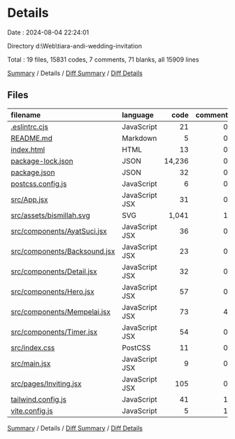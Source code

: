 # Details

Date : 2024-08-04 22:24:01

Directory d:\\Web\\tiara-andi-wedding-invitation

Total : 19 files,  15831 codes, 7 comments, 71 blanks, all 15909 lines

[Summary](results.md) / Details / [Diff Summary](diff.md) / [Diff Details](diff-details.md)

## Files
| filename | language | code | comment | blank | total |
| :--- | :--- | ---: | ---: | ---: | ---: |
| [.eslintrc.cjs](/.eslintrc.cjs) | JavaScript | 21 | 0 | 1 | 22 |
| [README.md](/README.md) | Markdown | 5 | 0 | 4 | 9 |
| [index.html](/index.html) | HTML | 13 | 0 | 3 | 16 |
| [package-lock.json](/package-lock.json) | JSON | 14,236 | 0 | 1 | 14,237 |
| [package.json](/package.json) | JSON | 32 | 0 | 1 | 33 |
| [postcss.config.js](/postcss.config.js) | JavaScript | 6 | 0 | 1 | 7 |
| [src/App.jsx](/src/App.jsx) | JavaScript JSX | 31 | 0 | 5 | 36 |
| [src/assets/bismillah.svg](/src/assets/bismillah.svg) | SVG | 1,041 | 1 | 1 | 1,043 |
| [src/components/AyatSuci.jsx](/src/components/AyatSuci.jsx) | JavaScript JSX | 36 | 0 | 4 | 40 |
| [src/components/Backsound.jsx](/src/components/Backsound.jsx) | JavaScript JSX | 23 | 0 | 5 | 28 |
| [src/components/Detail.jsx](/src/components/Detail.jsx) | JavaScript JSX | 32 | 0 | 3 | 35 |
| [src/components/Hero.jsx](/src/components/Hero.jsx) | JavaScript JSX | 57 | 0 | 4 | 61 |
| [src/components/Mempelai.jsx](/src/components/Mempelai.jsx) | JavaScript JSX | 73 | 4 | 6 | 83 |
| [src/components/Timer.jsx](/src/components/Timer.jsx) | JavaScript JSX | 54 | 0 | 11 | 65 |
| [src/index.css](/src/index.css) | PostCSS | 11 | 0 | 5 | 16 |
| [src/main.jsx](/src/main.jsx) | JavaScript JSX | 9 | 0 | 2 | 11 |
| [src/pages/Inviting.jsx](/src/pages/Inviting.jsx) | JavaScript JSX | 105 | 0 | 6 | 111 |
| [tailwind.config.js](/tailwind.config.js) | JavaScript | 41 | 1 | 6 | 48 |
| [vite.config.js](/vite.config.js) | JavaScript | 5 | 1 | 2 | 8 |

[Summary](results.md) / Details / [Diff Summary](diff.md) / [Diff Details](diff-details.md)
